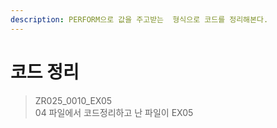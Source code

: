 ```yaml
---
description: PERFORM으로 값을 주고받는  형식으로 코드를 정리해본다.
---
```


# 코드 정리

> ZR025\_0010\_EX05  
> 04 파일에서 코드정리하고 난 파일이 EX05



